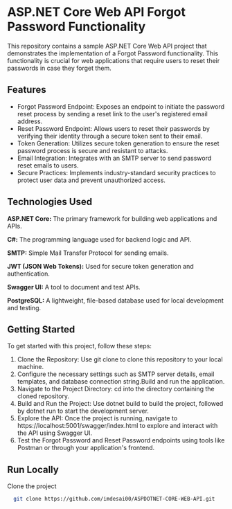 
# ASP.NET Core Web API Forgot Password Functionality
  This repository contains a sample ASP.NET Core Web API project that demonstrates the implementation of a Forgot Password functionality. This functionality is crucial for web applications that require users to reset their passwords in case they forget them.
## Features

- Forgot Password Endpoint: Exposes an endpoint to initiate the password reset process by sending a reset link to the user's registered email address.
- Reset Password Endpoint: Allows users to reset their passwords by verifying their identity through a secure token sent to their email.
- Token Generation: Utilizes secure token generation to ensure the reset password process is secure and resistant to attacks.
- Email Integration: Integrates with an SMTP server to send password reset emails to users.
- Secure Practices: Implements industry-standard security practices to protect user data and prevent unauthorized access.
## Technologies Used

**ASP.NET Core:** The primary framework for building web applications and APIs.

**C#:** The programming language used for backend logic and API.

**SMTP:** Simple Mail Transfer Protocol for sending emails.

**JWT (JSON Web Tokens):** Used for secure token generation and authentication.

**Swagger UI:** A tool to document and test APIs.

**PostgreSQL:** A lightweight, file-based database used for local development and testing.


## Getting Started
To get started with this project, follow these steps:

1. Clone the Repository: Use git clone to clone this repository to your local machine.
2. Configure the necessary settings such as SMTP server details, email templates, and database connection string.Build and run the application.
3. Navigate to the Project Directory: cd into the directory containing the cloned repository.
4. Build and Run the Project: Use dotnet build to build the project, followed by dotnet run to start the development server.
5. Explore the API: Once the project is running, navigate to https://localhost:5001/swagger/index.html to explore and interact with the API using Swagger UI.
6. Test the Forgot Password and Reset Password endpoints using tools like Postman or through your application's frontend.
## Run Locally

Clone the project

```bash
  git clone https://github.com/imdesai00/ASPDOTNET-CORE-WEB-API.git

